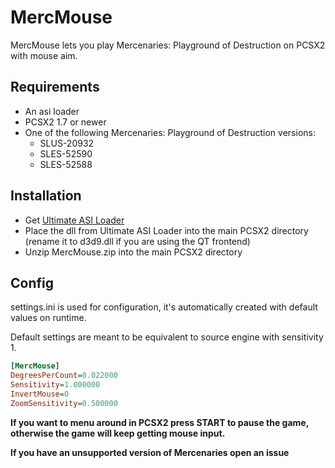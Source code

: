 # MercMouse

MercMouse lets you play Mercenaries: Playground of Destruction on PCSX2 with mouse aim.

## Requirements

* An asi loader
* PCSX2 1.7 or newer
* One of the following Mercenaries: Playground of Destruction versions:
  - SLUS-20932
  - SLES-52590
  - SLES-52588

## Installation

* Get [Ultimate ASI Loader](https://github.com/ThirteenAG/Ultimate-ASI-Loader/releases)
* Place the dll from Ultimate ASI Loader into the main PCSX2 directory (rename it to d3d9.dll if you are using the QT frontend)
* Unzip MercMouse.zip into the main PCSX2 directory

## Config

settings.ini is used for configuration, it's automatically created with default values on runtime.

Default settings are meant to be equivalent to source engine with sensitivity 1.

```ini
[MercMouse]
DegreesPerCount=0.022000
Sensitivity=1.000000
InvertMouse=0
ZoomSensitivity=0.500000
```

**If you want to menu around in PCSX2 press START to pause the game, otherwise the game will keep getting mouse input.**

**If you have an unsupported version of Mercenaries open an issue**
